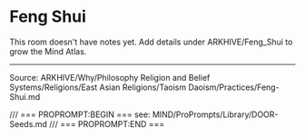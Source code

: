 # Feng Shui

This room doesn't have notes yet. Add details under ARKHIVE/Feng_Shui to grow the Mind Atlas.

---
Source: ARKHIVE/Why/Philosophy Religion and Belief Systems/Religions/East Asian Religions/Taoism Daoism/Practices/Feng-Shui.md

/// === PROPROMPT:BEGIN ===
see: MIND/ProPrompts/Library/DOOR-Seeds.md
/// === PROPROMPT:END ===
